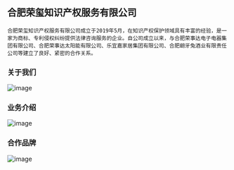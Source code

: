 ## 合肥荣玺知识产权服务有限公司

    合肥荣玺知识产权服务有限公司成立于2019年5月，在知识产权保护领域具有丰富的经验，是一家为商标、专利侵权纠纷提供法律咨询服务的企业。自公司成立以来，与合肥荣事达电子电器集团有限公司、合肥荣事达太阳能有限公司、乐宜嘉家居集团有限公司、合肥龅牙兔酒业有限责任公司等建立了良好、紧密的合作关系。


### 关于我们
![image](https://user-images.githubusercontent.com/32380423/173782223-b3b0cbf6-ceb9-4432-818d-9953b0f2d0f1.png)

### 业务介绍
![image](https://user-images.githubusercontent.com/32380423/173782457-f4b9f5e1-0672-476c-a009-590a6a268938.png)


### 合作品牌
![image](https://user-images.githubusercontent.com/32380423/173782352-30940109-ae19-4c56-9158-04cdab471a4c.png)

